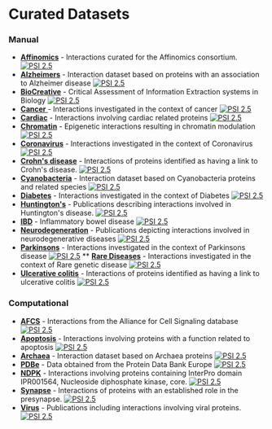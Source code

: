 # Curated Datasets

### Manual

* [**Affinomics**](http://www.ebi.ac.uk/intact/query/annot:%22dataset:affinomics%22%20or%20detmethod:%22MI:0813%22?conversationContext=2) - Interactions curated for the Affinomics consortium. [![PSI 2.5](https://www.ebi.ac.uk/intact/images/psi25.png?conversationContext=2)](ftp://ftp.ebi.ac.uk/pub/databases/intact/current/psi25/datasets/Affinomics.zip)
* [**Alzheimers**](http://www.ebi.ac.uk/intact/query/annot:%22dataset:alzheimers%22?conversationContext=2) - Interaction dataset based on proteins with an association to Alzheimer disease [![PSI 2.5](https://www.ebi.ac.uk/intact/images/psi25.png?conversationContext=2)](ftp://ftp.ebi.ac.uk/pub/databases/intact/current/psi25/datasets/Alzheimers.zip)
* [**BioCreative**](http://www.ebi.ac.uk/intact/query/annot:%22dataset:biocreative%22?conversationContext=2) - Critical Assessment of Information Extraction systems in Biology [![PSI 2.5](https://www.ebi.ac.uk/intact/images/psi25.png?conversationContext=2)](ftp://ftp.ebi.ac.uk/pub/databases/intact/current/psi25/datasets/BioCreative.zip)
* [**Cancer** ](http://www.ebi.ac.uk/intact/query/annot:%22dataset:cancer%22?conversationContext=2)- Interactions investigated in the context of cancer [![PSI 2.5](https://www.ebi.ac.uk/intact/images/psi25.png?conversationContext=2)](ftp://ftp.ebi.ac.uk/pub/databases/intact/current/psi25/datasets/Cancer.zip)
* [**Cardiac**](http://www.ebi.ac.uk/intact/query/annot:%22dataset:cardiac%22?conversationContext=2) - Interactions involving cardiac related proteins [![PSI 2.5](https://www.ebi.ac.uk/intact/images/psi25.png?conversationContext=2)](ftp://ftp.ebi.ac.uk/pub/databases/intact/current/psi25/datasets/Cardiac.zip)
* [**Chromatin**](http://www.ebi.ac.uk/intact/query/annot:%22dataset:chromatin%22?conversationContext=2) - Epigenetic interactions resulting in chromatin modulation [![PSI 2.5](https://www.ebi.ac.uk/intact/images/psi25.png?conversationContext=2)](ftp://ftp.ebi.ac.uk/pub/databases/intact/current/psi25/datasets/Chromatin.zip)
* [**Coronavirus**](https://www.ebi.ac.uk/intact/query/annot:%22dataset:coronavirus%22) -  Interactions investigated in the context of Coronavirus [![PSI 2.5](https://www.ebi.ac.uk/intact/images/psi25.png?conversationContext=7)](ftp://ftp.ebi.ac.uk/pub/databases/intact/current/psi25/datasets/Coronavirus.zip)
* [**Crohn's disease**](https://www.ebi.ac.uk/intact/query/annot:%22dataset:Crohn's%20disease%22) - Interactions of proteins identified as having a link to Crohn's disease. [![PSI 2.5](https://www.ebi.ac.uk/intact/images/psi25.png?conversationContext=7)](ftp://ftp.ebi.ac.uk/pub/databases/intact/current/psi25/datasets/Crohn's_disease.zip)
* [**Cyanobacteria**](http://www.ebi.ac.uk/intact/query/annot:%22dataset:cyanobacteria%22?conversationContext=2) - Interaction dataset based on Cyanobacteria proteins and related species [![PSI 2.5](https://www.ebi.ac.uk/intact/images/psi25.png?conversationContext=2)](ftp://ftp.ebi.ac.uk/pub/databases/intact/current/psi25/datasets/Cyanobacteria.zip)
* [**Diabetes**](http://www.ebi.ac.uk/intact/query/annot:%22dataset:diabetes%22?conversationContext=2) - Interactions investigated in the context of Diabetes [![PSI 2.5](https://www.ebi.ac.uk/intact/images/psi25.png?conversationContext=2)](ftp://ftp.ebi.ac.uk/pub/databases/intact/current/psi25/datasets/Diabetes.zip)
* [**Huntington's**](https://www.ebi.ac.uk/intact/query/annot:%22dataset:Huntington's%22) - Publications describing interactions involved in Huntington's disease. [![PSI 2.5](https://www.ebi.ac.uk/intact/images/psi25.png?conversationContext=7)](ftp://ftp.ebi.ac.uk/pub/databases/intact/current/psi25/datasets/Huntington's.zip)
* [**IBD**](https://www.ebi.ac.uk/intact/query/annot:%22dataset:IBD%22) - Inflammatory bowel disease [![PSI 2.5](https://www.ebi.ac.uk/intact/images/psi25.png?conversationContext=7)](ftp://ftp.ebi.ac.uk/pub/databases/intact/current/psi25/datasets/IBD.zip)
* [**Neurodegeneration**](https://www.ebi.ac.uk/intact/query/annot:%22dataset:Neurodegeneration%22) - Publications depicting interactions involved in neurodegenerative diseases [![PSI 2.5](https://www.ebi.ac.uk/intact/images/psi25.png?conversationContext=7)](ftp://ftp.ebi.ac.uk/pub/databases/intact/current/psi25/datasets/Neurodegeneration.zip)
* [**Parkinsons**](http://www.ebi.ac.uk/intact/query/annot:%22dataset:parkinsons%22?conversationContext=2) - Interactions investigated in the context of Parkinsons disease [![PSI 2.5](https://www.ebi.ac.uk/intact/images/psi25.png?conversationContext=2)](ftp://ftp.ebi.ac.uk/pub/databases/intact/current/psi25/datasets/Parkinsons.zip)
** [**Rare Diseases**](https://www.ebi.ac.uk/intact/query/annot:%22dataset:Rare%20Diseases%22) - Interactions investigated in the context of Rare genetic disease [![PSI 2.5](https://www.ebi.ac.uk/intact/images/psi25.png?conversationContext=7)](ftp://ftp.ebi.ac.uk/pub/databases/intact/current/psi25/datasets/Rare_Diseases.zip)
* [**Ulcerative colitis**](https://www.ebi.ac.uk/intact/query/annot:%22dataset:ulcerative%20colitis%22) - Interactions of proteins identified as having a link to ulcerative colitis [![PSI 2.5](https://www.ebi.ac.uk/intact/images/psi25.png?conversationContext=7)](ftp://ftp.ebi.ac.uk/pub/databases/intact/current/psi25/datasets/Ulcerative_colitis.zip)

### Computational

* [**AFCS**](http://www.ebi.ac.uk/intact/query/annot:%22dataset:afcs%22?conversationContext=2) - Interactions from the Alliance for Cell Signaling database [![PSI 2.5](https://www.ebi.ac.uk/intact/images/psi25.png?conversationContext=2)](ftp://ftp.ebi.ac.uk/pub/databases/intact/current/psi25/datasets/AFCS.zip)
* [**Apoptosis**](http://www.ebi.ac.uk/intact/query/annot:%22dataset:apoptosis%22?conversationContext=2) - Interactions involving proteins with a function related to apoptosis [![PSI 2.5](https://www.ebi.ac.uk/intact/images/psi25.png?conversationContext=2)](ftp://ftp.ebi.ac.uk/pub/databases/intact/current/psi25/datasets/Apoptosis.zip)
* [**Archaea**](http://www.ebi.ac.uk/intact/query/annot:%22dataset:archaea%22?conversationContext=2) - Interaction dataset based on Archaea proteins [![PSI 2.5](https://www.ebi.ac.uk/intact/images/psi25.png?conversationContext=2)](ftp://ftp.ebi.ac.uk/pub/databases/intact/current/psi25/datasets/Archaea.zip)
* [**PDBe**](http://www.ebi.ac.uk/intact/query/annot:%22dataset:msd%22?conversationContext=2) - Data obtained from the Protein Data Bank Europe [![PSI 2.5](https://www.ebi.ac.uk/intact/images/psi25.png?conversationContext=2)](ftp://ftp.ebi.ac.uk/pub/databases/intact/current/psi25/datasets/MSD.zip)
* [**NDPK**](http://www.ebi.ac.uk/intact/query/annot:%22dataset:ndpk%22?conversationContext=2) - Interactions involving proteins containing InterPro domain IPR001564, Nucleoside diphosphate kinase, core. [![PSI 2.5](https://www.ebi.ac.uk/intact/images/psi25.png?conversationContext=2)](ftp://ftp.ebi.ac.uk/pub/databases/intact/current/psi25/datasets/NDPK.zip)
* [**Synapse**](http://www.ebi.ac.uk/intact/query/annot:%22dataset:synapse%22?conversationContext=2) - Interactions of proteins with an established role in the presynapse. [![PSI 2.5](https://www.ebi.ac.uk/intact/images/psi25.png?conversationContext=2)](ftp://ftp.ebi.ac.uk/pub/databases/intact/current/psi25/datasets/Synapse.zip)
* [**Virus**](http://www.ebi.ac.uk/intact/query/annot:%22dataset:virus%22?conversationContext=2) - Publications including interactions involving viral proteins. [![PSI 2.5](https://www.ebi.ac.uk/intact/images/psi25.png?conversationContext=2)](ftp://ftp.ebi.ac.uk/pub/databases/intact/current/psi25/datasets/Virus.zip)

